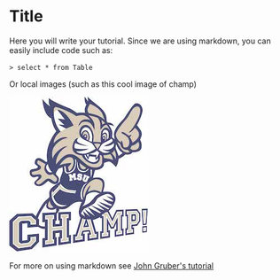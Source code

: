 # Title

Here you will write your tutorial.  Since we are using markdown, you can easily
include code such as:

    > select * from Table

Or local images (such as this cool image of champ)

![MSU Champ](./images/champ.jpg "Champ")

For more on using markdown see [John Gruber's
tutorial](https://daringfireball.net/projects/markdown/)

